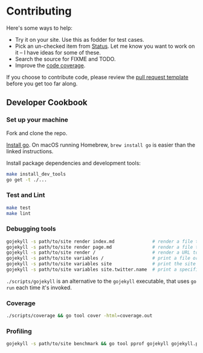 # Contributing

Here's some ways to help:

* Try it on your site. Use this as fodder for test cases.
* Pick an un-checked item from [Status](https://github.com/osteele/gojekyll#feature-status). Let me know you want to work on it – I have ideas for some of these.
* Search the source for FIXME and TODO.
* Improve the [code coverage](https://coveralls.io/github/osteele/gojekyll?branch=master).

If you choose to contribute code, please review the [pull request template](https://github.com/osteele/liquid/blob/master/.github/PULL_REQUEST_TEMPLATE.md) before you get too far along.

## Developer Cookbook

### Set up your machine

Fork and clone the repo.

[Install go](https://golang.org/doc/install#install). On macOS running Homebrew, `brew install go` is easier than the linked instructions.

Install package dependencies and development tools:

```bash
make install_dev_tools
go get -t ./...
```

### Test and Lint

```bash
make test
make lint
```

### Debugging tools

```bash
gojekyll -s path/to/site render index.md              # render a file to stdout
gojekyll -s path/to/site render page.md               # render a file to stdout
gojekyll -s path/to/site render /                     # render a URL to stdout
gojekyll -s path/to/site variables /                  # print a file or URL's variables
gojekyll -s path/to/site variables site               # print the site variables
gojekyll -s path/to/site variables site.twitter.name  # print a specific site variable
```

`./scripts/gojekyll` is an alternative to the `gojekyll` executable, that uses `go run` each time it's invoked.

### Coverage

```bash
./scripts/coverage && go tool cover -html=coverage.out
```

### Profiling

```bash
gojekyll -s path/to/site benchmark && go tool pprof gojekyll gojekyll.prof
```

